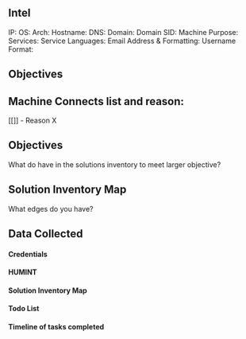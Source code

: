 ## Intel

IP:
OS:
Arch:
Hostname:
DNS:
Domain: 
Domain SID:
Machine Purpose:
Services:
Service Languages:
Email Address & Formatting:
Username Format:


## Objectives


## Machine Connects list and reason:

[[]] - Reason X

## Objectives
What do have in the solutions inventory to meet larger objective?

## Solution Inventory Map
What edges do you have? 
 

## Data Collected

#### Credentials

#### HUMINT

#### Solution Inventory Map


#### Todo List



#### Timeline of tasks completed 





